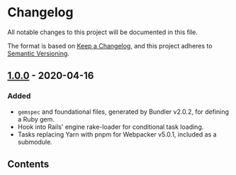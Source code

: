 # Changelog

All notable changes to this project will be documented in this file.

The format is based on [Keep a Changelog](https://keepachangelog.com/en/1.0.0/),
and this project adheres to [Semantic Versioning](https://semver.org/spec/v2.0.0.html).

## [1.0.0] - 2020-04-16

### Added

- `gemspec` and foundational files, generated by Bundler v2.0.2, for defining a Ruby gem.
- Hook into Rails' engine rake-loader for conditional task loading.
- Tasks replacing Yarn with pnpm for Webpacker v5.0.1, included as a submodule.

## Contents

[Unreleased]: https://github.com/thearchitector/webpacker-pnpm/compare/v1.0.0...HEAD
[1.0.0]: https://github.com/thearchitector/webpacker-pnpm/releases/tag/v1.0.0
